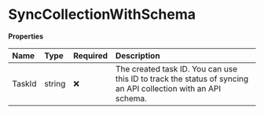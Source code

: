 # SyncCollectionWithSchema

**Properties**

| Name   | Type   | Required | Description                                                                                                   |
| :----- | :----- | :------- | :------------------------------------------------------------------------------------------------------------ |
| TaskId | string | ❌       | The created task ID. You can use this ID to track the status of syncing an API collection with an API schema. |

<!-- This file was generated by liblab | https://liblab.com/ -->
